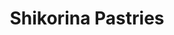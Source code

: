---
title: "Shikorina Pastries"
url: /seattle/shikorina-pastries-east-union-street/
shop: bakery
---